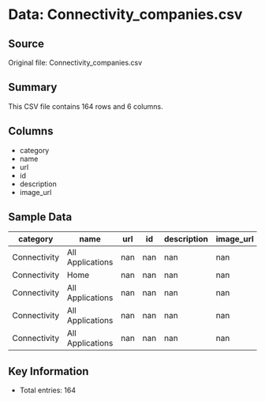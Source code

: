 # Data: Connectivity_companies.csv

## Source
Original file: Connectivity_companies.csv

## Summary
This CSV file contains 164 rows and 6 columns.

## Columns
- category
- name
- url
- id
- description
- image_url

## Sample Data
| category | name | url | id | description | image_url |
| --- | --- | --- | --- | --- | --- |
| Connectivity | All Applications | nan | nan | nan | nan |
| Connectivity | Home | nan | nan | nan | nan |
| Connectivity | All Applications | nan | nan | nan | nan |
| Connectivity | All Applications | nan | nan | nan | nan |
| Connectivity | All Applications | nan | nan | nan | nan |


## Key Information
- Total entries: 164
